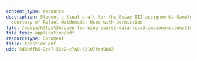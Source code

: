 ```yaml
---
content_type: resource
description: Student's final draft for the Essay III assignment. Sample student essay
  courtesy of Rafael Maldonado. Used with permission.
file: /media/https%3A/open-learning-course-data-rc.s3.amazonaws.com/21w-730-2-the-creative-spark-fall-2004/5d6bffb52ce755e2c7a063107fed0883_koestler.pdf
file_type: application/pdf
resourcetype: Document
title: koestler.pdf
uid: 5d6bffb5-2ce7-55e2-c7a0-63107fed0883
---
```

